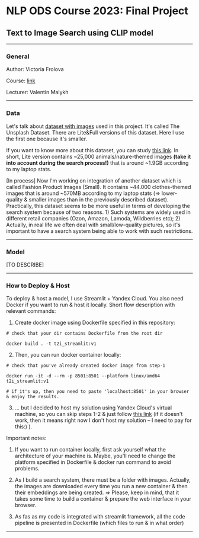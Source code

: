 # NLP ODS Course 2023: Final Project
## Text to Image Search using CLIP model

______
### General
Author: Victoria Frolova

Course: [link](https://ods.ai/tracks/nlp-course-autumn-23)

Lecturer: Valentin Malykh

______
### Data

Let's talk about [dataset with images](https://unsplash.com/data) used in this project. It's called The Unsplash Dataset. There are Lite&Full versions of this dataset. Here I use the first one because it's smaller. 

If you want to know more about this dataset, you can study [this link](https://github.com/unsplash/datasets). In short, Lite version contains ~25,000 animals/nature-themed images **(take it into account during the search process!)** that is around ~1.9GB according to my laptop stats.

[In process] Now I'm working on integration of another dataset which is called Fashion Product Images (Small). It contains ~44.000 clothes-themed images that is around ~570MB according to my laptop stats (=> lower-quality & smaller images than in the previously described dataset). Practically, this dataset seems to be more useful in terms of developing the search system because of two reasons. 1) Such systems are widely used in different retail companies (Ozon, Amazon, Lamoda, Wildberries etc); 2) Actually, in real life we often deal with small/low-quality pictures, so it's important to have a search system being able to work with such restrictions.

______
### Model

[TO DESCRIBE]

______
### How to Deploy & Host

To deploy & host a model, I use Streamlit + Yandex Cloud. You also need Docker if you want to run & host it locally.
Short flow description with relevant commands: 

1) Create docker image using Dockerfile specified in this repository: 

```
# check that your dir contains Dockerfile from the root dir

docker build . -t t2i_streamlit:v1
```

2) Then, you can run docker container locally: 
```
# check that you've already created docker image from step-1

docker run -it -d --rm -p 8501:8501 --platform linux/amd64 t2i_streamlit:v1

# if it's up, then you need to paste 'localhost:8501' in your browser & enjoy the results.
```

3) ... but I decided to host my solution using Yandex Cloud's virtual machine, so you can skip steps 1-2 & just follow [this link](http://84.201.128.137:8501) (if it doesn't work, then it means right now I don't host my solution – I need to pay for this:) ).

Important notes: 

1) If you want to run container locally, first ask yourself what the architecture of your machine is. Maybe, you'll need to change the platform specified in Dockerfile & docker run command to avoid problems.   

2) As I build a search system, there must be a folder with images. Actually, the images are downloaded every time you run a new container & then their embeddings are being created. => Please, keep in mind, that it takes some time to build a container & prepare the web interface in your browser. 

3) As fas as my code is integrated with streamlit framework, all the code pipeline is presented in Dockerfile (which files to run & in what order)

______